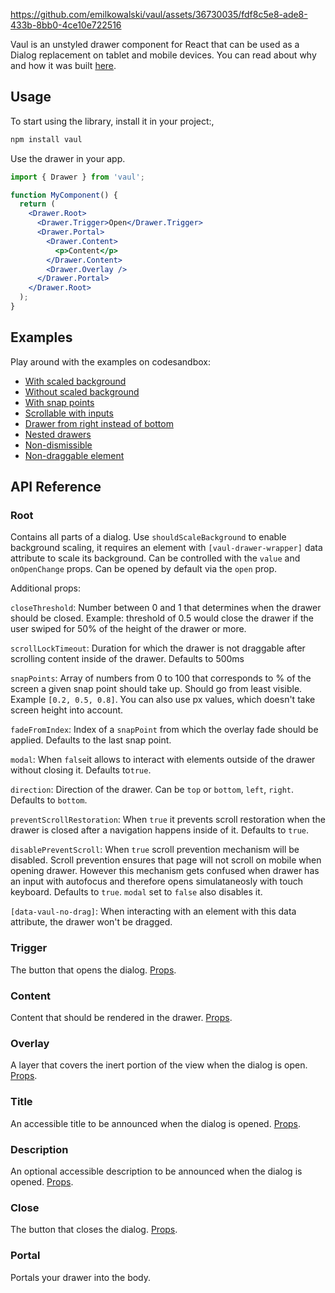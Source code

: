 https://github.com/emilkowalski/vaul/assets/36730035/fdf8c5e8-ade8-433b-8bb0-4ce10e722516

Vaul is an unstyled drawer component for React that can be used as a Dialog replacement on tablet and mobile devices. You can read about why and how it was built [here](https://emilkowal.ski/ui/building-a-drawer-component).

## Usage

To start using the library, install it in your project:,

```bash
npm install vaul
```

Use the drawer in your app.

```jsx
import { Drawer } from 'vaul';

function MyComponent() {
  return (
    <Drawer.Root>
      <Drawer.Trigger>Open</Drawer.Trigger>
      <Drawer.Portal>
        <Drawer.Content>
          <p>Content</p>
        </Drawer.Content>
        <Drawer.Overlay />
      </Drawer.Portal>
    </Drawer.Root>
  );
}
```

## Examples

Play around with the examples on codesandbox:

- [With scaled background](https://codesandbox.io/p/sandbox/drawer-with-scale-g24vvh?file=%2Fapp%2Fmy-drawer.tsx%3A1%2C1)
- [Without scaled background](https://codesandbox.io/p/sandbox/drawer-with-scale-forked-nx2glp?file=%2Fapp%2Fmy-drawer.tsx%3A4%2C1)
- [With snap points](https://codesandbox.io/p/sandbox/drawer-non-dismissable-forked-jchtff?file=/app/my-drawer.tsx:1,1)
- [Scrollable with inputs](https://codesandbox.io/p/sandbox/drawer-with-scale-forked-73f8jw?file=%2Fapp%2Fmy-drawer.tsx%3A1%2C1)
- [Drawer from right instead of bottom](https://codesandbox.io/p/devbox/drawer-direction-right-n338ml?file=%2Fapp%2Fmy-drawer.tsx%3A47%2C2)
- [Nested drawers](https://codesandbox.io/p/sandbox/drawer-non-dismissable-forked-5z2r3j?file=%2Fapp%2Fmy-drawer.tsx%3A49%2C16-49%2C246)
- [Non-dismissible](https://codesandbox.io/p/sandbox/drawer-without-scale-forked-kxh9j5?file=%2Fapp%2Fmy-drawer.tsx%3A1%2C1)
- [Non-draggable element](https://codesandbox.io/p/devbox/drawer-with-scale-forked-hwtfws?file=%2Fapp%2Fmy-drawer.tsx%3A42%2C37)

## API Reference

### Root

Contains all parts of a dialog. Use `shouldScaleBackground` to enable background scaling, it requires an element with `[vaul-drawer-wrapper]` data attribute to scale its background.
Can be controlled with the `value` and `onOpenChange` props. Can be opened by default via the `open` prop.

Additional props:

`closeThreshold`: Number between 0 and 1 that determines when the drawer should be closed. Example: threshold of 0.5 would close the drawer if the user swiped for 50% of the height of the drawer or more.

`scrollLockTimeout`: Duration for which the drawer is not draggable after scrolling content inside of the drawer. Defaults to 500ms

`snapPoints`: Array of numbers from 0 to 100 that corresponds to % of the screen a given snap point should take up. Should go from least visible. Example `[0.2, 0.5, 0.8]`. You can also use px values, which doesn't take screen height into account.

`fadeFromIndex`: Index of a `snapPoint` from which the overlay fade should be applied. Defaults to the last snap point.

`modal`: When `false`it allows to interact with elements outside of the drawer without closing it. Defaults to`true`.

`direction`: Direction of the drawer. Can be `top` or `bottom`, `left`, `right`. Defaults to `bottom`.

`preventScrollRestoration`: When `true` it prevents scroll restoration when the drawer is closed after a navigation happens inside of it. Defaults to `true`.

`disablePreventScroll`: When `true` scroll prevention mechanism will be disabled. Scroll prevention ensures that page will not scroll on mobile when opening drawer. However this mechanism gets confused when drawer has an input with autofocus and therefore opens simulataneosly with touch keyboard. Defaults to `true`. `modal` set to `false` also disables it.

`[data-vaul-no-drag]`: When interacting with an element with this data attribute, the drawer won't be dragged.

### Trigger

The button that opens the dialog. [Props](https://www.radix-ui.com/docs/primitives/components/dialog#trigger).

### Content

Content that should be rendered in the drawer. [Props](https://www.radix-ui.com/docs/primitives/components/dialog#content).

### Overlay

A layer that covers the inert portion of the view when the dialog is open. [Props](https://www.radix-ui.com/docs/primitives/components/dialog#overlay).

### Title

An accessible title to be announced when the dialog is opened. [Props](https://www.radix-ui.com/docs/primitives/components/dialog#title).

### Description

An optional accessible description to be announced when the dialog is opened. [Props](https://www.radix-ui.com/docs/primitives/components/dialog#description).

### Close

The button that closes the dialog. [Props](https://www.radix-ui.com/docs/primitives/components/dialog#close).

### Portal

Portals your drawer into the body.
